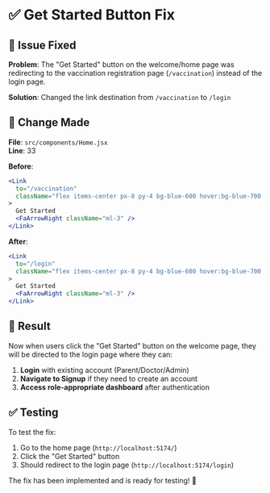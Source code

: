 # ✅ Get Started Button Fix

## 🔧 **Issue Fixed**

**Problem**: The "Get Started" button on the welcome/home page was redirecting to the vaccination registration page (`/vaccination`) instead of the login page.

**Solution**: Changed the link destination from `/vaccination` to `/login`

## 📝 **Change Made**

**File**: `src/components/Home.jsx`  
**Line**: 33

**Before**:
```jsx
<Link
  to="/vaccination"
  className="flex items-center px-8 py-4 bg-blue-600 hover:bg-blue-700 text-white font-medium rounded-xl shadow-lg hover:shadow-xl transition-all duration-300"
>
  Get Started
  <FaArrowRight className="ml-3" />
</Link>
```

**After**:
```jsx
<Link
  to="/login"
  className="flex items-center px-8 py-4 bg-blue-600 hover:bg-blue-700 text-white font-medium rounded-xl shadow-lg hover:shadow-xl transition-all duration-300"
>
  Get Started
  <FaArrowRight className="ml-3" />
</Link>
```

## 🎯 **Result**

Now when users click the "Get Started" button on the welcome page, they will be directed to the login page where they can:

1. **Login** with existing account (Parent/Doctor/Admin)
2. **Navigate to Signup** if they need to create an account
3. **Access role-appropriate dashboard** after authentication

## ✅ **Testing**

To test the fix:
1. Go to the home page (`http://localhost:5174/`)
2. Click the "Get Started" button
3. Should redirect to the login page (`http://localhost:5174/login`)

The fix has been implemented and is ready for testing! 🎉